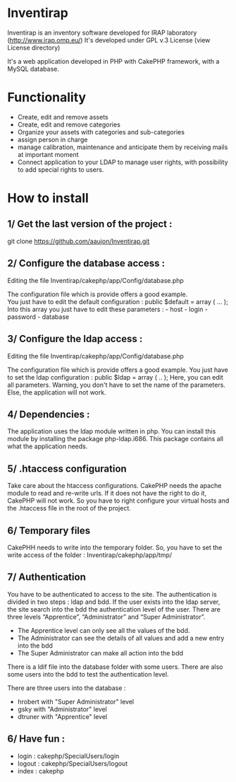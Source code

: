 Inventirap
=======================
Inventirap is an inventory software developed for IRAP laboratory (http://www.irap.omp.eu/)
It's developed under GPL v.3 License (view License directory)

It's a web application developed in PHP with CakePHP framework, with a MySQL database.

Functionality
======================
* Create, edit and remove assets
* Create, edit and remove categories
* Organize your assets with categories and sub-categories
* assign person in charge
* manage calibration, maintenance and anticipate them by receiving mails at important moment
* Connect application to your LDAP to manage user rights, with possibility to add special rights to users.

How to install
======================

1/ Get the last version of the project : 
-

   git clone https://github.com/aaujon/Inventirap.git 
   
2/ Configure the database access :
-

   Editing the file Inventirap/cakephp/app/Config/database.php
   
   The configuration file which is provide offers a good example.    
   You just have to edit the default configuration : public $default = array ( ... ); 
   Into this array you just have to edit these parameters : 
    - host
    - login
    - password
    - database

3/ Configure the ldap access :
-

   Editing the file Inventirap/cakephp/app/Config/database.php 
   
   The configuration file which is provide offers a good example. 
   You just have to set the ldap configuration : public $ldap = array ( .. ); 
   Here, you can edit all parameters. Warning, you don't have to set the name of the parameters. Else, the application will not work.

4/ Dependencies : 
-

   The application uses the ldap module written in php. You can install this module by installing the package php-ldap.i686. This package contains all what the application needs. 

5/ .htaccess configuration
-
   
   Take care about the htaccess configurations. CakePHP needs the apache module to read and re-write urls. If it does not have the right to do it, CakePHP will not work. So you have to right configure your virtual hosts and the .htaccess file in the root of the project.

6/ Temporary files
-

   CakePHH needs to write into the temporary folder. So, you have to set the write access of the folder : Inventirap/cakephp/app/tmp/

7/ Authentication 
-

   You have to be authenticated to access to the site. The authentication is divided in two steps : ldap and bdd. If the user exists into the ldap server, the site search into the bdd the authentication level of  the user. There are three levels “Apprentice”, “Administrator” and “Super Administrator”. 
   - The Apprentice level can only see all the values of the bdd. 
   - The Administrator can see the details of all values and add a new entry into the bdd
   - The Super Administrator can make all action into the bdd

There is a ldif file into the database folder with some users. There are also some users into the bdd to test the authentication level.

There are three users into the database : 
   - hrobert with "Super Administrator" level
   - gsky with "Administrator" level
   - dtruner with "Apprentice" level
   
6/ Have fun : 
-

   - login : cakephp/SpecialUsers/login
   - logout : cakephp/SpecialUsers/logout
   - index : cakephp